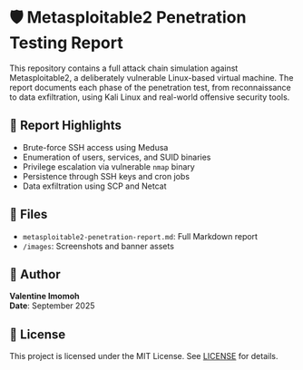 # 🛡️ Metasploitable2 Penetration Testing Report

This repository contains a full attack chain simulation against Metasploitable2, a deliberately vulnerable Linux-based virtual machine. The report documents each phase of the penetration test, from reconnaissance to data exfiltration, using Kali Linux and real-world offensive security tools.

## 📘 Report Highlights
- Brute-force SSH access using Medusa
- Enumeration of users, services, and SUID binaries
- Privilege escalation via vulnerable `nmap` binary
- Persistence through SSH keys and cron jobs
- Data exfiltration using SCP and Netcat

## 📄 Files
- `metasploitable2-penetration-report.md`: Full Markdown report
- `/images`: Screenshots and banner assets

## 🧠 Author
**Valentine Imomoh**  
**Date**: September 2025

## 📜 License
This project is licensed under the MIT License. See [LICENSE](LICENSE) for details.

